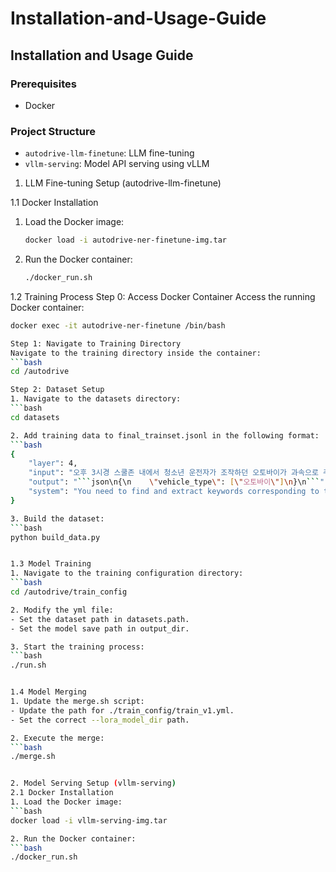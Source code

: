 # Installation-and-Usage-Guide
## Installation and Usage Guide

### Prerequisites
- Docker

### Project Structure
- `autodrive-llm-finetune`: LLM fine-tuning
- `vllm-serving`: Model API serving using vLLM

1. LLM Fine-tuning Setup (autodrive-llm-finetune)

1.1 Docker Installation
1. Load the Docker image:
   ```bash
   docker load -i autodrive-ner-finetune-img.tar

2. Run the Docker container:
   ```bash
   ./docker_run.sh


1.2 Training Process
Step 0: Access Docker Container
Access the running Docker container:
```bash
docker exec -it autodrive-ner-finetune /bin/bash

Step 1: Navigate to Training Directory
Navigate to the training directory inside the container:
```bash
cd /autodrive

Step 2: Dataset Setup
1. Navigate to the datasets directory:
```bash
cd datasets

2. Add training data to final_trainset.jsonl in the following format:
```bash
{
    "layer": 4,
    "input": "오후 3시경 스쿨존 내에서 청소년 운전자가 조작하던 오토바이가 과속으로 주행하다 보행 중이던 초등학생을 충격하는 사고가 발생하였습니다.",
    "output": "```json\n{\n    \"vehicle_type\": [\"오토바이\"]\n}\n```",
    "system": "You need to find and extract keywords corresponding to the following labels..."
}

3. Build the dataset:
```bash
python build_data.py


1.3 Model Training
1. Navigate to the training configuration directory:
```bash
cd /autodrive/train_config

2. Modify the yml file:
- Set the dataset path in datasets.path.
- Set the model save path in output_dir.

3. Start the training process:
```bash
./run.sh


1.4 Model Merging
1. Update the merge.sh script:
- Update the path for ./train_config/train_v1.yml.
- Set the correct --lora_model_dir path.

2. Execute the merge:
```bash
./merge.sh


2. Model Serving Setup (vllm-serving)
2.1 Docker Installation
1. Load the Docker image:
```bash
docker load -i vllm-serving-img.tar

2. Run the Docker container:
```bash
./docker_run.sh
